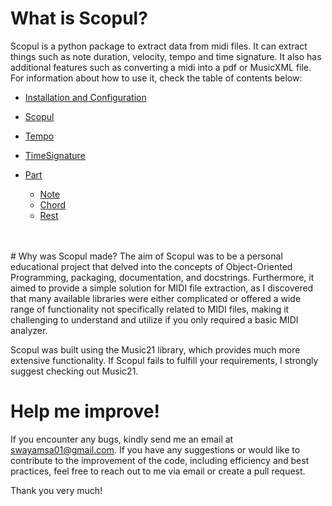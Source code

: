 # What is Scopul?

Scopul is a python package to extract data from midi files. It can extract things such as note duration, velocity, tempo and time signature. It also has additional 
features such as converting a midi into a pdf or MusicXML file. For information about how to use it, check the table of contents below:

- [Installation and Configuration](install.md)

- [Scopul](scopul.md)


- [Tempo](tempo.md)

- [TimeSignature](timesig.md)


- [Part](part.md)
  - [Note](note.md)
  - [Chord](chord.md)
  - [Rest](rest.md)

<br>
<br>
# Why was Scopul made?
The aim of Scopul was to be a personal educational project that delved into the concepts of Object-Oriented Programming, packaging, documentation, and docstrings. Furthermore, it aimed to provide a simple solution for MIDI file extraction, as I discovered that many available libraries were either complicated or offered a wide range of functionality not specifically related to MIDI files, making it challenging to understand and utilize if you only required a basic MIDI analyzer.

Scopul was built using the Music21 library, which provides much more extensive functionality. If Scopul fails to fulfill your requirements, I strongly suggest checking out Music21.

# Help me improve!
If you encounter any bugs, kindly send me an email at swayamsa01@gmail.com. If you have any suggestions or would like to contribute to the improvement of the code, including efficiency and best practices, feel free to reach out to me via email or create a pull request.

Thank you very much!